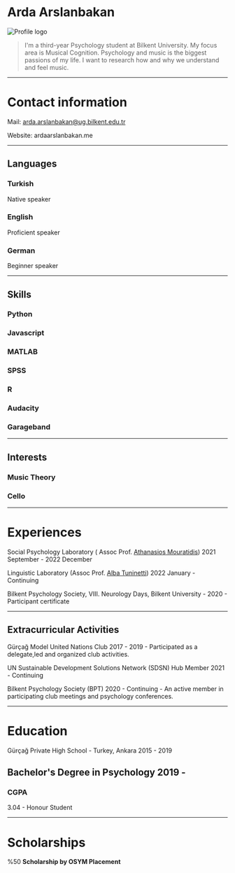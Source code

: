 # Arda Arslanbakan
![Profile logo](/docs/assets/IMG_2347.jpg)
> I'm a third-year Psychology student at Bilkent University. My focus area is Musical Cognition. Psychology and music is the biggest passions of my life. I want to research how and why we understand and feel music.
> 

---

# Contact information

Mail: arda.arslanbakan@ug.bilkent.edu.tr

Website: ardaarslanbakan.me

---

## Languages

### Turkish

Native speaker 

### English

Proficient speaker 

### German

Beginner speaker

---

## Skills

### Python

### Javascript

### MATLAB

### SPSS

### R

### Audacity

### Garageband

---

## Interests

### Music Theory

### Cello

---

# Experiences

Social Psychology Laboratory ( Assoc Prof. [Athanasios Mouratidis](http://www.psy.bilkent.edu.tr/faculty/faculty-members/athanasios-mouratidis/)) 2021 September - 2022 December

Linguistic Laboratory (Assoc Prof. [Alba Tuninetti](http://www.psy.bilkent.edu.tr/faculty/faculty-members/alba-tuninetti/)) 2022 January - Continuing  

Bilkent Psychology Society, VIII. Neurology Days, Bilkent University - 2020 - Participant certificate

---

## Extracurricular Activities 
Gürçağ Model United Nations Club 2017 - 2019 - Participated as a delegate,led and organized club activities.

UN Sustainable Development Solutions Network (SDSN) Hub Member 2021 - Continuing 

Bilkent Psychology Society (BPT) 2020 - Continuing - An active member in participating club meetings and psychology conferences.


---

# Education
Gürçağ Private High School - Turkey, Ankara 2015 - 2019

## **Bachelor's Degree in Psychology 2019 -**

### **CGPA**

3.04 - Honour Student

---

# Scholarships

%50 **Scholarship by OSYM Placement**
